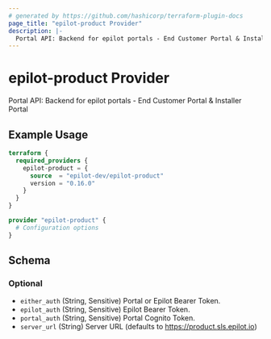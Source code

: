 ```yaml
---
# generated by https://github.com/hashicorp/terraform-plugin-docs
page_title: "epilot-product Provider"
description: |-
  Portal API: Backend for epilot portals - End Customer Portal & Installer Portal
---
```


# epilot-product Provider

Portal API: Backend for epilot portals - End Customer Portal & Installer Portal

## Example Usage

```terraform
terraform {
  required_providers {
    epilot-product = {
      source  = "epilot-dev/epilot-product"
      version = "0.16.0"
    }
  }
}

provider "epilot-product" {
  # Configuration options
}
```

<!-- schema generated by tfplugindocs -->
## Schema

### Optional

- `either_auth` (String, Sensitive) Portal or Epilot Bearer Token.
- `epilot_auth` (String, Sensitive) Epilot Bearer Token.
- `portal_auth` (String, Sensitive) Portal Cognito Token.
- `server_url` (String) Server URL (defaults to https://product.sls.epilot.io)
